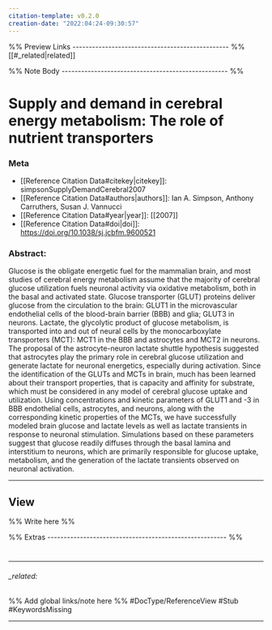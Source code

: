 ```yaml
---
citation-template: v0.2.0
creation-date: "2022:04:24-09:30:57"
---
```


%% Preview Links ------------------------------------------------ %%
[[#_related|related]]

%% Note Body --------------------------------------------------- %%
# Supply and demand in cerebral energy metabolism: The role of nutrient transporters

### Meta
- [[Reference Citation Data#citekey|citekey]]: simpsonSupplyDemandCerebral2007
- [[Reference Citation Data#authors|authors]]: Ian A. Simpson, Anthony Carruthers, Susan J. Vannucci
- [[Reference Citation Data#year|year]]: [[2007]]
- [[Reference Citation Data#doi|doi]]: https://doi.org/10.1038/sj.jcbfm.9600521

### Abstract:
Glucose is the obligate energetic fuel for the mammalian brain, and most studies of cerebral energy metabolism assume that the majority of cerebral glucose utilization fuels neuronal activity via oxidative metabolism, both in the basal and activated state. Glucose transporter (GLUT) proteins deliver glucose from the circulation to the brain: GLUT1 in the microvascular endothelial cells of the blood-brain barrier (BBB) and glia; GLUT3 in neurons. Lactate, the glycolytic product of glucose metabolism, is transported into and out of neural cells by the monocarboxylate transporters (MCT): MCT1 in the BBB and astrocytes and MCT2 in neurons. The proposal of the astrocyte-neuron lactate shuttle hypothesis suggested that astrocytes play the primary role in cerebral glucose utilization and generate lactate for neuronal energetics, especially during activation. Since the identification of the GLUTs and MCTs in brain, much has been learned about their transport properties, that is capacity and affinity for substrate, which must be considered in any model of cerebral glucose uptake and utilization. Using concentrations and kinetic parameters of GLUT1 and -3 in BBB endothelial cells, astrocytes, and neurons, along with the corresponding kinetic properties of the MCTs, we have successfully modeled brain glucose and lactate levels as well as lactate transients in response to neuronal stimulation. Simulations based on these parameters suggest that glucose readily diffuses through the basal lamina and interstitium to neurons, which are primarily responsible for glucose uptake, metabolism, and the generation of the lactate transients observed on neuronal activation.

---

## View

%% Write here %%






%% Extras ------------------------------------------------------- %%
#
___

###### _related: 
%% Add global links/note here %%
#DocType/ReferenceView #Stub #KeywordsMissing 

___